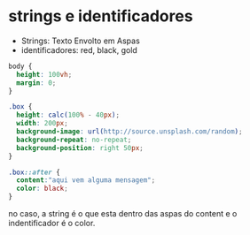 # strings e identificadores

* Strings: Texto Envolto em Aspas
* identificadores: red, black, gold

```Css
body {
  height: 100vh;
  margin: 0;
}

.box {
  height: calc(100% - 40px);
  width: 200px;
  background-image: url(http://source.unsplash.com/random);
  background-repeat: no-repeat;
  background-position: right 50px;
}

.box::after {
  content:"aqui vem alguma mensagem";
  color: black;
}
```
no caso, a string é o que esta dentro das aspas do content
e o indentificador é o color.